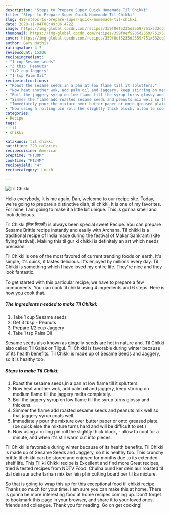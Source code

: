 ```yaml
---
description: "Steps to Prepare Super Quick Homemade Til Chikki"
title: "Steps to Prepare Super Quick Homemade Til Chikki"
slug: 489-steps-to-prepare-super-quick-homemade-til-chikki
date: 2020-11-04T00:49:06.472Z
image: https://img-global.cpcdn.com/recipes/359f0ef5235d2559/751x532cq70/til-chikki-recipe-main-photo.jpg
thumbnail: https://img-global.cpcdn.com/recipes/359f0ef5235d2559/751x532cq70/til-chikki-recipe-main-photo.jpg
cover: https://img-global.cpcdn.com/recipes/359f0ef5235d2559/751x532cq70/til-chikki-recipe-main-photo.jpg
author: Gary Mathis
ratingvalue: 4.7
reviewcount: 15206
recipeingredient:
- "1 cup Sesame seeds"
- "3 tbsp  Peanuts"
- "1/2 cup Jaggery"
- "1 tsp Palm Oil"
recipeinstructions:
- "Roast the sesame seeds,in a pan at low flame till it splutters."
- "Now heat another wok, add palm oil and jaggery, keep stirring on medium flame till the jaggery melts completely."
- "Boil the jaggery syrup on low flame till the syrup turns glossy and thickens."
- "Simmer the flame add roasted sesame seeds and peanuts mix well so that jaggery syrup coats well."
- "Immediately pour the mixture over butter paper or onto greased plate. (be quick else the mixture turns hard and will be difficult to set.)"
- "Now using a rolling pin roll the slightly thick block, allow to cool for a minute, and when it&#39;s still warm cut into pieces."
categories:
- Recipe
tags:
- til
- chikki

katakunci: til chikki 
nutrition: 228 calories
recipecuisine: American
preptime: "PT30M"
cooktime: "PT34M"
recipeyield: "4"
recipecategory: Lunch

---
```



![Til Chikki](https://img-global.cpcdn.com/recipes/359f0ef5235d2559/751x532cq70/til-chikki-recipe-main-photo.jpg)

Hello everybody, it is me again, Dan, welcome to our recipe site. Today, we're going to prepare a distinctive dish, til chikki. It is one of my favorites. For mine, I am going to make it a little bit unique. This is gonna smell and look delicious.

Til Chikki (तिल चिक्की) is always been special sweet Recipe. You can prepare Sesame Brittle recipe instantly and easily with Archana. Til chikki is a traditional recipe of India made during the festival of Makar Sankranti (kite flying festival). Making this til gur ki chikki is definitely an art which needs precision.

Til Chikki is one of the most favored of current trending foods on earth. It's simple, it's quick, it tastes delicious. It's enjoyed by millions every day. Til Chikki is something which I have loved my entire life. They're nice and they look fantastic.


To get started with this particular recipe, we have to prepare a few components. You can cook til chikki using 4 ingredients and 6 steps. Here is how you cook that.

<!--inarticleads1-->

##### The ingredients needed to make Til Chikki:

1. Take 1 cup Sesame seeds
1. Get 3 tbsp - Peanuts
1. Prepare 1/2 cup Jaggery
1. Take 1 tsp Palm Oil


Sesame seeds also known as gingelly seeds are hot in nature and. Til Chikki also called Til Gajak or Tilgul. Til Chikki is favorable during winter because of its health benefits. Til Chikki is made up of Sesame Seeds and Jaggery, so it is healthy too. 

<!--inarticleads2-->

##### Steps to make Til Chikki:

1. Roast the sesame seeds,in a pan at low flame till it splutters.
1. Now heat another wok, add palm oil and jaggery, keep stirring on medium flame till the jaggery melts completely.
1. Boil the jaggery syrup on low flame till the syrup turns glossy and thickens.
1. Simmer the flame add roasted sesame seeds and peanuts mix well so that jaggery syrup coats well.
1. Immediately pour the mixture over butter paper or onto greased plate. (be quick else the mixture turns hard and will be difficult to set.)
1. Now using a rolling pin roll the slightly thick block, - allow to cool for a minute, and when it&#39;s still warm cut into pieces.


Til Chikki is favorable during winter because of its health benefits. Til Chikki is made up of Sesame Seeds and Jaggery, so it is healthy too. This crunchy brittle til chikki can be stored and enjoyed for months due to its extended shelf life. This Til ki Chikki recipe is Excellent and find more Great recipes, tried &amp; tested recipes from NDTV Food. Chulha bund ker dein aur roasted til dal dein aur ache tarhan mix ker lein phir cutting board per til ka mixture. 

So that is going to wrap this up for this exceptional food til chikki recipe. Thanks so much for your time. I am sure you can make this at home. There is gonna be more interesting food at home recipes coming up. Don't forget to bookmark this page in your browser, and share it to your loved ones, friends and colleague. Thank you for reading. Go on get cooking!
